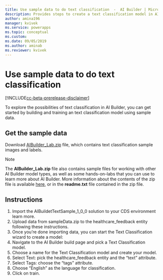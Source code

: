 ```yaml
---
title: Use sample data to do text classification  -  AI Builder | Microsoft Docs
description: Provides steps to create a text classification model in AI Builder using sample data provided by Microsoft.
author: amina196
manager: kvivek
ms.service: powerapps
ms.topic: conceptual
ms.custom: 
ms.date: 09/05/2019
ms.author: aminab
ms.reviewer: kvivek
---
```


# Use sample data to do text classification 

[!INCLUDE[cc-beta-prerelease-disclaimer](./includes/cc-beta-prerelease-disclaimer.md)]

To explore the possibilities of text classification in AI Builder, you can get started by building and training an text classification model using sample data. 

## Get the sample data

Download [AIBuilder_Lab.zip](https://github.com/microsoft/PowerApps-Samples/blob/master/ai-builder/labs/AIBuilder_Lab.zip) file, which contains text classification sample images and labels. 

> [!NOTE]
> The **AIBuilder_Lab.zip** file also contains sample files for working with other AI Builder model types, as well as some hands-on-labs that you can use to learn more about AI Builder. More information about the contents of the zip file  is available [here](https://github.com/microsoft/PowerApps-Samples/tree/master/ai-builder/labs), or in the **readme.txt** file contained in the zip file. 

## Instructions

1. Import the AIBuildetTextSample_1_0_0 solution to your CDS environment learn more.
1. Upload data from sampleData.zip to the healthcare_feedback entity following these instructions.
1. Once you’re done importing data, you can start the Text Classification wizard to create a model:
1. Navigate to the AI Builder build page and pick a Text Classification model.
1. Choose a name for the Text Classification model and create your model.
1. Select Text: pick the healthcare_feedback entity and the “text” attribute.
1. Select Tags: choose the “tags” attribute.
1. Choose “English” as the language for classification.
1. Click on train.



